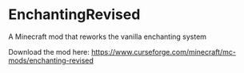 # EnchantingRevised
A Minecraft mod that reworks the vanilla enchanting system

Download the mod here: https://www.curseforge.com/minecraft/mc-mods/enchanting-revised
